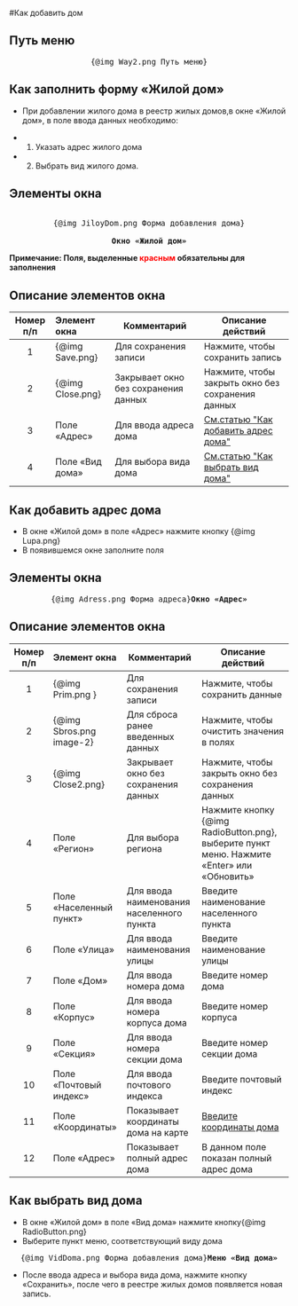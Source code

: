 ﻿#Как добавить дом

## Путь меню
<pre><center>{@img Way2.png Путь меню}<strong></strong></center></pre>

## Как заполнить форму «Жилой дом»

+ При добавлении жилого дома в реестр жилых домов,в окне «Жилой дом», в поле ввода данных необходимо: 
- 1) Указать адрес жилого дома
- 2) Выбрать вид жилого дома.

## Элементы окна

<pre><center>
{@img JiloyDom.png Форма добавления дома}

<strong>Окно «Жилой дом»</strong></center></pre>

**Примечание: Поля, выделенные <span style="color: red">красным</span> обязательны для заполнения**

## Описание элементов окна

Номер п/п | Элемент окна      |Комментарий          |Описание действий   
:----------:|:------------------|----------------------|---------------------
1|{@img Save.png}|Для сохранения записи|Нажмите, чтобы сохранить запись
2|{@img Close.png}|Закрывает окно без сохранения данныx|Нажмите, чтобы  закрыть окно без сохранения данных
3|Поле «Адрес»|Для ввода  адреса дома|<a href="#!/guide/_2">См.статью "Как добавить адрес дома"</a>
4|Поле «Вид дома»|Для выбора вида  дома|<a href="#!/guide/_2">См.статью "Как выбрать вид дома"</a>

## Как добавить адрес дома

* В окне «Жилой дом» в поле «Адрес» нажмите кнопку {@img Lupa.png}
* В появившемся окне заполните поля

## Элементы окна

<pre><center>{@img Adress.png Форма адреса}<strong>Окно «Адрес»</strong></center></pre>


## Описание элементов окна

Номер п/п | Элемент окна      |Комментарий          |Описание действий   
:----------:|:------------------|----------------------|---------------------
1|{@img Prim.png }|Для сохранения записи|Нажмите, чтобы сохранить данные
2|{@img Sbros.png image-2}|Для сброса ранее введенных данных|Нажмите, чтобы очистить значения в полях 
3|{@img Close2.png}|Закрывает окно без сохранения данных|Нажмите, чтобы  закрыть окно без сохранения данных
4|Поле «Регион»|Для выбора  региона|Нажмите кнопку {@img RadioButton.png}, выберите пункт меню. Нажмите «Enter» или «Обновить»
5|Поле «Населенный пункт»|Для ввода  наименования населенного пункта|Введите наименование населенного пункта
6|Поле «Улица»|Для ввода  наименования улицы|Введите наименование улицы
7|Поле «Дом»|Для ввода номера дома|Введите номер дома
8|Поле «Корпус»|Для ввода  номера корпуса дома|Введите номер корпуса
9|Поле «Секция»|Для ввода  номера секции дома|Введите номер секции дома
10|Поле «Почтовый индекс»|Для ввода  почтового индекса|Введите почтовый индекс 
11|Поле «Координаты»|Показывает координаты дома на карте|[Введите координаты дома](http://api.yandex.ru/maps/tools/getlonglat/)
12|Поле «Адрес»|Показывает полный адрес дома|В данном поле показан полный адрес дома

## Как выбрать вид дома

* В окне «Жилой дом» в поле «Вид дома» нажмите кнопку{@img RadioButton.png} 
* Выберите пункт меню, соответствующий виду дома 

<pre><center>{@img VidDoma.png Форма добавления дома}<strong>Меню «Вид дома»</strong></center></pre>

* После ввода адреса и выбора вида дома, нажмите кнопку «Сохранить», после чего в реестре жилых домов появляется новая запись.
